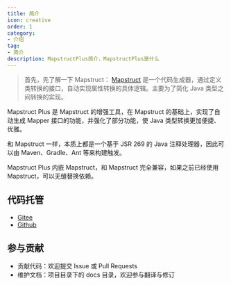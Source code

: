 ```yaml
---
title: 简介
icon: creative
order: 1
category:
- 介绍
tag:
- 简介
description: MapstructPlus简介，MapstructPlus是什么
---
```


> 首先，先了解一下 Mapstruct：
> [Mapstruct](https://mapstruct.org) 是一个代码生成器，通过定义类转换的接口，自动实现属性转换的具体逻辑。主要为了简化 Java 类型之间转换的实现。

Mapstruct Plus 是 Mapstruct 的增强工具，在 Mapstruct 的基础上，实现了自动生成 Mapper 接口的功能，并强化了部分功能，使 Java 类型转换更加便捷、优雅。

和 Mapstruct 一样，本质上都是一个基于 JSR 269 的 Java 注释处理器，因此可以由 Maven、Gradle、Ant 等来构建触发。

Mapstruct Plus 内嵌 Mapstruct，和 Mapstruct 完全兼容，如果之前已经使用 Mapstruct，可以无缝替换依赖。

## 代码托管

- [Gitee](https://gitee.com/linpeilie/mapstruct-plus)
- [Github](https://github.com/linpeilie/mapstruct-plus)

## 参与贡献

- 贡献代码：欢迎提交 Issue 或 Pull Requests
- 维护文档：项目目录下的 docs 目录，欢迎参与翻译与修订
